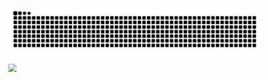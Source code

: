 ![snake](https://raw.githubusercontent.com/qsADXS/qsADXS/output/github-contribution-grid-snake.svg)
<a href="https://github.com/anuraghazra/convoychat">
  <img align="center" src="https://github-readme-stats.vercel.app/api/pin/?username=qsadxs&repo=convoychat" />
</a>
